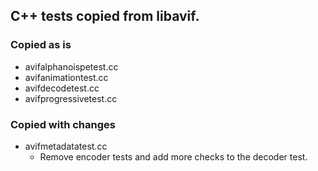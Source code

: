 ## C++ tests copied from libavif.

### Copied as is

* avifalphanoispetest.cc
* avifanimationtest.cc
* avifdecodetest.cc
* avifprogressivetest.cc

### Copied with changes

* avifmetadatatest.cc
  * Remove encoder tests and add more checks to the decoder test.

